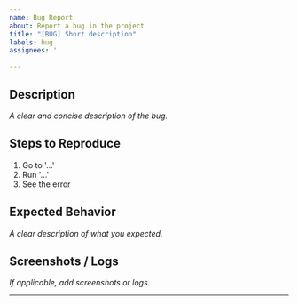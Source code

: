```yaml
---
name: Bug Report
about: Report a bug in the project
title: "[BUG] Short description"
labels: bug
assignees: ''

---
```


## Description
_A clear and concise description of the bug._

## Steps to Reproduce
1. Go to '...'
2. Run '...'
3. See the error

## Expected Behavior
_A clear description of what you expected._

## Screenshots / Logs
_If applicable, add screenshots or logs._

---
